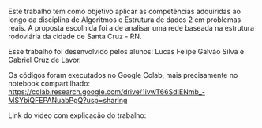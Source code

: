 Este trabalho tem como objetivo aplicar as competências adquiridas ao longo da disciplina de Algoritmos e Estrutura de dados 2 em problemas reais. A proposta escolhida foi a de analisar uma rede baseada na estrutura rodoviária da cidade de Santa Cruz - RN.

Esse trabalho foi desenvolvido pelos alunos: Lucas Felipe Galvão Silva e Gabriel Cruz de Lavor.

Os códigos foram executados no Google Colab, mais precisamente no notebook compartilhado: https://colab.research.google.com/drive/1ivwT66SdIENmb_-MSYbiQFEPANuabPgQ?usp=sharing

Link do vídeo com explicação do trabalho:  
